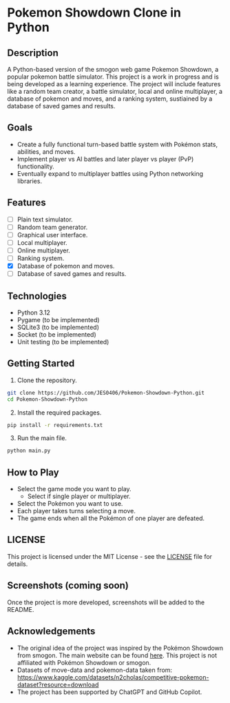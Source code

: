 # Pokemon Showdown Clone in Python

## Description
A Python-based version of the smogon web game Pokemon Showdown, a popular pokemon battle simulator. This project is a work in progress and is being developed as a learning experience.
The project will include features like a random team creator, a battle simulator, local and online multiplayer, a database of pokemon and moves, and a ranking system, sustiained by a database of saved games and results.

## Goals
- Create a fully functional turn-based battle system with Pokémon stats, abilities, and moves.
- Implement player vs AI battles and later player vs player (PvP) functionality.
- Eventually expand to multiplayer battles using Python networking libraries.

## Features
- [ ] Plain text simulator.
- [ ] Random team generator.
- [ ] Graphical user interface.
- [ ] Local multiplayer.
- [ ] Online multiplayer.
- [ ] Ranking system.
- [x] Database of pokemon and moves.
- [ ] Database of saved games and results.

## Technologies
- Python 3.12
- Pygame (to be implemented)
- SQLite3 (to be implemented)
- Socket (to be implemented)
- Unit testing (to be implemented)

## Getting Started
1. Clone the repository.
```bash
git clone https://github.com/JES0406/Pokemon-Showdown-Python.git
cd Pokemon-Showdown-Python
```
2. Install the required packages.
```bash
pip install -r requirements.txt
```
3. Run the main file.
```bash
python main.py
```

## How to Play
- Select the game mode you want to play.
  - Select if single player or multiplayer.
- Select the Pokémon you want to use.
- Each player takes turns selecting a move.
- The game ends when all the Pokémon of one player are defeated.

## LICENSE
This project is licensed under the MIT License - see the [LICENSE](./LICENSE) file for details.

## Screenshots (coming soon)
Once the project is more developed, screenshots will be added to the README.

## Acknowledgements
- The original idea of the project was inspired by the Pokémon Showdown from smogon. The main website can be found [here](https://pokemonshowdown.com/). This project is not affiliated with Pokémon Showdown or smogon.
- Datasets of move-data and pokemon-data taken from: https://www.kaggle.com/datasets/n2cholas/competitive-pokemon-dataset?resource=download
- The project has been supported by ChatGPT and GitHub Copilot.
```
